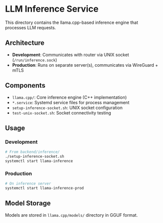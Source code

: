 # LLM Inference Service

This directory contains the llama.cpp-based inference engine that processes LLM requests.

## Architecture

- **Development**: Communicates with router via UNIX socket (`/run/inference.sock`)
- **Production**: Runs on separate server(s), communicates via WireGuard + mTLS

## Components

- `llama.cpp/`: Core inference engine (C++ implementation)
- `*.service`: Systemd service files for process management
- `setup-inference-socket.sh`: UNIX socket configuration
- `test-unix-socket.sh`: Socket connectivity testing

## Usage

### Development
```bash
# From backend/inference/
./setup-inference-socket.sh
systemctl start llama-inference
```

### Production  
```bash
# On inference server
systemctl start llama-inference-prod
```

## Model Storage

Models are stored in `llama.cpp/models/` directory in GGUF format.